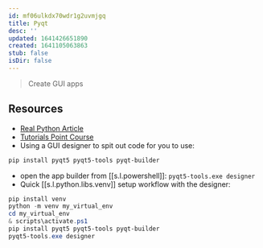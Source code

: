 ```yaml
---
id: mf06ulkdx70wdr1g2uvmjgq
title: Pyqt
desc: ''
updated: 1641426651890
created: 1641105063863
stub: false
isDir: false
---
```



> Create GUI apps

## Resources

- [Real Python Article](https://realpython.com/qt-designer-python/)
- [Tutorials Point Course](https://www.tutorialspoint.com/pyqt/pyqt_qpixmap_class.htm)
- Using a GUI designer to spit out code for you to use:

```bash
pip install pyqt5 pyqt5-tools pyqt-builder 
```

- open the app builder from [[s.l.powershell]]: `pyqt5-tools.exe designer`
- Quick [[s.l.python.libs.venv]] setup workflow with the designer:

```powershell
pip install venv
python -m venv my_virtual_env
cd my_virtual_env
& scripts\activate.ps1
pip install pyqt5 pyqt5-tools pyqt-builder
pyqt5-tools.exe designer
```
